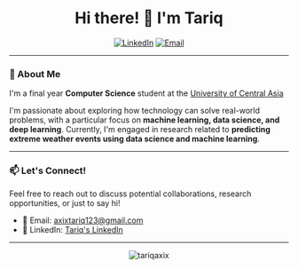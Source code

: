 <h1 align="center">Hi there! 👋 I'm Tariq</h1>

<p align="center">
<a href="https://www.linkedin.com/in/axix-tariq/"><img src="https://img.shields.io/badge/LinkedIn-0077B5?logo=linkedin&logoColor=white" alt="LinkedIn"></a>
<a href="mailto:axixtariq123@gmail.com"><img src="https://img.shields.io/badge/Email-0078D4?logo=gmail&logoColor=white" alt="Email"></a>
</p>

---

### 👀 About Me
I'm a final year **Computer Science** student at the [University of Central Asia](https://www.ucentralasia.org) 

I'm passionate about exploring how technology can solve real-world problems, with a particular focus on **machine learning, data science, and deep learning**. Currently, I'm engaged in research related to **predicting extreme weather events using data science and machine learning**.

---

### 📫 Let's Connect!
Feel free to reach out to discuss potential collaborations, research opportunities, or just to say hi! 
- 📧 Email: [axixtariq123@gmail.com](mailto:axixtariq123@gmail.com)
- 💼 LinkedIn: [Tariq's LinkedIn](https://www.linkedin.com/in/axix-tariq/)

---

<p align="center">
 <img src="https://komarev.com/ghpvc/?username=tariqaxix&label=Profile%20views&color=0e75b6&style=flat" alt="tariqaxix" /> 
</p>
